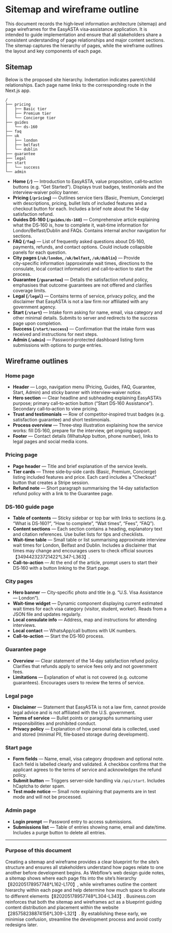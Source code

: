 # Sitemap and wireframe outline

This document records the high‑level information architecture (sitemap) and page wireframes for the EasyASTA visa‑assistance application.  It is intended to guide implementation and ensure that all stakeholders share a consistent understanding of page relationships and major content sections.  The sitemap captures the hierarchy of pages, while the wireframe outlines the layout and key components of each page.

## Sitemap

Below is the proposed site hierarchy.  Indentation indicates parent/child relationships.  Each page name links to the corresponding route in the Next.js app.

```
/
├── pricing
│   ├── Basic tier
│   ├── Premium tier
│   └── Concierge tier
├── guides
│   └── ds-160
├── faq
├── uk
│   ├── london
│   ├── belfast
│   └── dublin
├── guarantee
├── legal
├── start
│   └── success
└── admin
```

- **Home (`/`)** — Introduction to EasyASTA, value proposition, call‑to‑action buttons (e.g. “Get Started”).  Displays trust badges, testimonials and the interview‑waiver policy banner.
- **Pricing (`/pricing`)** — Outlines service tiers (Basic, Premium, Concierge) with descriptions, pricing, bullet lists of included features and a checkout button for each.  Includes a brief note about the 14‑day satisfaction refund.
- **Guides DS‑160 (`/guides/ds-160`)** — Comprehensive article explaining what the DS‑160 is, how to complete it, wait‑time information for London/Belfast/Dublin and FAQs.  Contains internal anchor navigation for sections.
- **FAQ (`/faq`)** — List of frequently asked questions about DS‑160, payments, refunds, and contact options.  Could include collapsible panels for each question.
- **City pages (`/uk/london`, `/uk/belfast`, `/uk/dublin`)** — Provide city‑specific information (approximate wait times, directions to the consulate, local contact information) and call‑to‑action to start the process.
- **Guarantee (`/guarantee`)** — Details the satisfaction refund policy, emphasises that outcome guarantees are not offered and clarifies coverage limits.
- **Legal (`/legal`)** — Contains terms of service, privacy policy, and the disclaimer that EasyASTA is not a law firm nor affiliated with any government agency.
- **Start (`/start`)** — Intake form asking for name, email, visa category and other minimal details.  Submits to server and redirects to the success page upon completion.
- **Success (`/start/success`)** — Confirmation that the intake form was received and instructions for next steps.
- **Admin (`/admin`)** — Password‑protected dashboard listing form submissions with options to purge entries.

## Wireframe outlines

### Home page

* **Header** — Logo, navigation menu (Pricing, Guides, FAQ, Guarantee, Start, Admin) and sticky banner with interview‑waiver notice.
* **Hero section** — Clear headline and subheading explaining EasyASTA’s purpose; primary call‑to‑action button (“Start DS‑160 Assistance”).  Secondary call‑to‑action to view pricing.
* **Trust and testimonials** — Row of competitor‑inspired trust badges (e.g. satisfaction guarantee) and short testimonials.
* **Process overview** — Three‑step illustration explaining how the service works: fill DS‑160, prepare for the interview, get ongoing support.
* **Footer** — Contact details (WhatsApp button, phone number), links to legal pages and social media icons.

### Pricing page

* **Page header** — Title and brief explanation of the service levels.
* **Tier cards** — Three side‑by‑side cards (Basic, Premium, Concierge) listing included features and price.  Each card includes a “Checkout” button that creates a Stripe session.
* **Refund note** — Short paragraph summarising the 14‑day satisfaction refund policy with a link to the Guarantee page.

### DS‑160 guide page

* **Table of contents** — Sticky sidebar or top bar with links to sections (e.g. “What is DS‑160?”, “How to complete”, “Wait times”, “Fees”, “FAQ”).
* **Content sections** — Each section contains a heading, explanatory text and citation references.  Use bullet lists for tips and checklists.
* **Wait‑time table** — Small table or list summarising approximate interview wait times for London, Belfast and Dublin.  Includes a disclaimer that times may change and encourages users to check official sources【349442323721422†L347-L363】.
* **Call‑to‑action** — At the end of the article, prompt users to start their DS‑160 with a button linking to the Start page.

### City pages

* **Hero banner** — City‑specific photo and title (e.g. “U.S. Visa Assistance — London”).
* **Wait‑time widget** — Dynamic component displaying current estimated wait times for each visa category (visitor, student, worker).  Reads from a JSON file and updates regularly.
* **Local consulate info** — Address, map and instructions for attending interviews.
* **Local contact** — WhatsApp/call buttons with UK numbers.
* **Call‑to‑action** — Start the DS‑160 process.

### Guarantee page

* **Overview** — Clear statement of the 14‑day satisfaction refund policy.  Clarifies that refunds apply to service fees only and not government fees.
* **Limitations** — Explanation of what is not covered (e.g. outcome guarantees).  Encourages users to review the terms of service.

### Legal page

* **Disclaimer** — Statement that EasyASTA is not a law firm, cannot provide legal advice and is not affiliated with the U.S. government.
* **Terms of service** — Bullet points or paragraphs summarising user responsibilities and prohibited conduct.
* **Privacy policy** — Explanation of how personal data is collected, used and stored (minimal PII, file‑based storage during development).

### Start page

* **Form fields** — Name, email, visa category dropdown and optional note.  Each field is labelled clearly and validated.  A checkbox confirms that the applicant agrees to the terms of service and acknowledges the refund policy.
* **Submit button** — Triggers server‑side handling via `/api/start`.  Includes hCaptcha to deter spam.
* **Test mode notice** — Small note explaining that payments are in test mode and will not be processed.

### Admin page

* **Login prompt** — Password entry to access submissions.
* **Submissions list** — Table of entries showing name, email and date/time.  Includes a purge button to delete all entries.

---

### Purpose of this document

Creating a sitemap and wireframe provides a clear blueprint for the site’s structure and ensures all stakeholders understand how pages relate to one another before development begins.  As Webflow’s web design guide notes, a sitemap shows where each page fits into the site’s hierarchy【820205178957748†L162-L170】, while wireframes outline the content hierarchy within each page and help determine how much space to allocate to different elements【820205178957748†L304-L343】.  Business.com reinforces that both the sitemap and wireframes act as a blueprint guiding content distribution and placement within the website【285758238874156†L309-L321】.  By establishing these early, we minimise confusion, streamline the development process and avoid costly redesigns later.